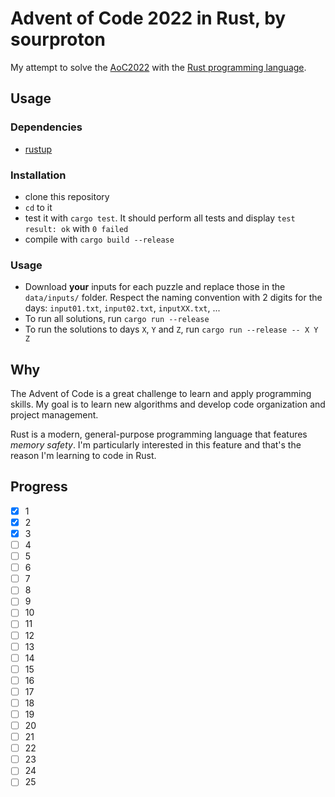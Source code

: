 # Advent of Code 2022 in Rust, by sourproton

My attempt to solve the [AoC2022](https://adventofcode.com/2022/) with the [Rust programming language](https://www.rust-lang.org/).

## Usage

### Dependencies

- [rustup](https://rustup.rs/)

### Installation

- clone this repository
- `cd` to it
- test it with `cargo test`. It should perform all tests and display `test result: ok` with `0 failed`
- compile with `cargo build --release`

### Usage

- Download **your** inputs for each puzzle and replace those in the `data/inputs/` folder. Respect the naming convention with 2 digits for the days: `input01.txt`, `input02.txt`, `inputXX.txt`, ...
- To run all solutions, run `cargo run --release`
- To run the solutions to days `X`, `Y` and `Z`, run `cargo run --release -- X Y Z`

## Why

The Advent of Code is a great challenge to learn and apply programming skills. My goal is to learn new algorithms and develop code organization and project management.

Rust is a modern, general-purpose programming language that features *memory safety*. I'm particularly interested in this feature and that's the reason I'm learning to code in Rust.

## Progress

- [X] 1
- [X] 2
- [X] 3
- [ ] 4
- [ ] 5
- [ ] 6
- [ ] 7
- [ ] 8
- [ ] 9
- [ ] 10
- [ ] 11
- [ ] 12
- [ ] 13
- [ ] 14
- [ ] 15
- [ ] 16
- [ ] 17
- [ ] 18
- [ ] 19
- [ ] 20
- [ ] 21
- [ ] 22
- [ ] 23
- [ ] 24
- [ ] 25
